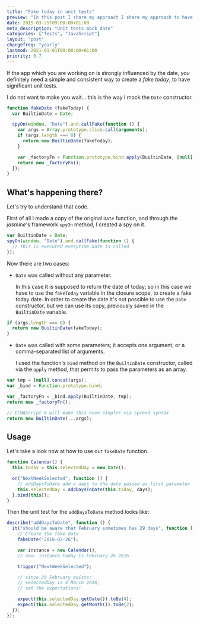 ```yaml
---
title: "Fake today in unit tests"
preview: "In this post I share my approach I share my approach to have a \"fake today\" in unit tests."
date: 2015-03-25T09:00:00+01:00
meta_description: "Unit tests mock date"
categories: ["Tests", "JavaScript"]
layout: "post"
changefreq: "yearly"
lastmod: 2021-01-01T09:00:00+01:00
priority: 0.7
---
```


If the app which you are working on is strongly influenced by the date, you definitely need a simple and consistent way to create a *fake today*, to have significant unit tests.

I do not want to make you wait... this is the way I mock the `Date` constructor.

```js
function fakeDate (fakeToday) {
  var BuiltinDate = Date;

  spyOn(window, "Date").and.callFake(function () {
    var args = Array.prototype.slice.call(arguments);
    if (args.length === 0) {
      return new BuiltinDate(fakeToday);
    }

    var _factoryFn = Function.prototype.bind.apply(BuiltinDate, [null].concat(args));
    return new _factoryFn();
  });
}
```

## What's happening there?

Let's try to understand that code.

First of all I made a copy of the original `Date` function, and through the *jasmine*'s framework `spyOn` method, I created a spy on it.

```js
var BuiltinDate = Date;
spyOn(window, "Date").and.callFake(function () {
  // This is executed everytime Date is called
});
```

Now there are two cases:

* `Date` was called without any parameter.

  In this case it is supposed to return the date of today; so in this case we have to use the `fakeToday` variable in the closure scope, to create a fake today date. In order to create the date it's not possible to use the `Date` constructor, but we can use its copy, previously saved in the `BuiltinDate` variable.

```js
if (args.length === 0) {
  return new BuiltinDate(fakeToday);
}
```

* `Date` was called with some parameters; it accepts one argument, or a comma-separated list of arguments.

  I used the function's `bind` method on the `BuiltinDate` constructor, called via the `apply` method, that permits to pass the parameters as an array.

```js
var tmp = [null].concat(args);
var _bind = Function.prototype.bind;

var _factoryFn = _bind.apply(BuiltinDate, tmp);
return new _factoryFn();

// ECMAScript 6 will make this even simpler via spread syntax
return new BuiltinDate(...args);
```

## Usage

Let's take a look now at how to use our `fakeDate` function.

```js
function Calendar() {
  this.today = this.selectedDay = new Date();

  on("NextWeekSelected", function () {
    // addDaysToDate add x days to the date passed as first parameter
    this.selectedDay = addDaysToDate(this.today, days);
  }.bind(this));
}
```

Then the unit test for the `addDaysToDate` method looks like:

```js
describe("addDaysToDate", function () {
  it("should be aware that February sometimes has 29 days", function () {
    // Create the fake date
    fakeDate("2016-02-26");

    var instance = new Calendar();
    // now: instance.today is February 26 2016

    trigger("NextWeekSelected");

    // since 29 February exists:
    // selectedDay is 4 March 2016;
    // set the expectations!

    expect(this.selectedDay.getDate()).toBe(4);
    expect(this.selectedDay.getMonth()).toBe(2);
  });
});
```
